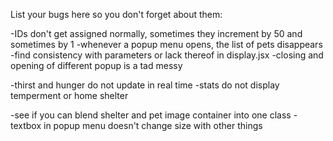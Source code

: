 List your bugs here so you don't forget about them:

-IDs don't get assigned normally, sometimes they increment by 50 and sometimes by 1
-whenever a popup menu opens, the list of pets disappears
-find consistency with parameters or lack thereof in display.jsx
-closing and opening of different popup is a tad messy

-thirst and hunger do not update in real time
-stats do not display temperment or home shelter

-see if you can blend shelter and pet image container into one class
-textbox in popup menu doesn't change size with other things